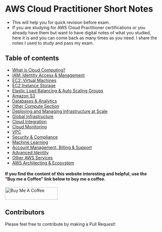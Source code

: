 # AWS Cloud Practitioner Short Notes

- This will help you for quick revision before exam.
- If you are studying for AWS Cloud Practitioner certifications or you already have them but want to have digital notes of what you studied, here it is and you can come back as many times as you need. I share the notes I used to study and pass my exam.

## Table of contents

- [What is Cloud Computing?](sections/cloud_computing.md)
- [IAM: Identity Access & Management](sections/iam.md)
- [EC2: Virtual Machines](sections/ec2.md)
- [EC2 Instance Storage](sections/ec2_storage.md)
- [Elastic Load Balancing & Auto Scaling Groups](sections/elb_asg.md)
- [Amazon S3](sections/s3.md)
- [Databases & Analytics](sections/databases.md)
- [Other Compute Section](sections/other_compute.md)
- [Deploying and Managing Infrastructure at Scale](sections/deploying.md)
- [Global Infrastructure](sections/global_infrastructure.md)
- [Cloud Integration](sections/cloud_integration.md)
- [Cloud Monitoring](sections/cloud_monitoring.md)
- [VPC](sections/vpc.md)
- [Security & Compliance](sections/security_compliance.md)
- [Machine Learning](sections/machine_learning.md)
- [Account Management, Billing & Support](sections/account_management_billing_support.md)
- [Advanced Identity](sections/advanced_identity.md)
- [Other AWS Services](sections/other_aws_services.md)
- [AWS Architecting & Ecosystem](sections/architecting_and_ecosystem.md)

#### If you find the content of this website interesting and helpful, use the “Buy me a Coffee” link below to buy me a coffee.
<a href="https://www.buymeacoffee.com/kananinirav" target="_blank"><img src="https://cdn.buymeacoffee.com/buttons/default-orange.png" alt="Buy Me A Coffee" height="41" width="174"></a>

## Contributors

Please feel free to contribute by making a Pull Request!
